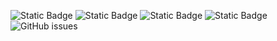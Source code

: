 ![Static Badge](https://img.shields.io/badge/blacklists-60-000000) ![Static Badge](https://img.shields.io/badge/blacklisted-3179471-cc0000) ![Static Badge](https://img.shields.io/badge/whitelisted-2242-00CC00) ![Static Badge](https://img.shields.io/badge/streaming_blacklist-28106-000000) ![GitHub issues](https://img.shields.io/github/issues/fabriziosalmi/blacklists)
